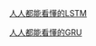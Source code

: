 [人人都能看懂的LSTM](https://zhuanlan.zhihu.com/p/32085405)

[人人都能看懂的GRU](https://zhuanlan.zhihu.com/p/32481747)